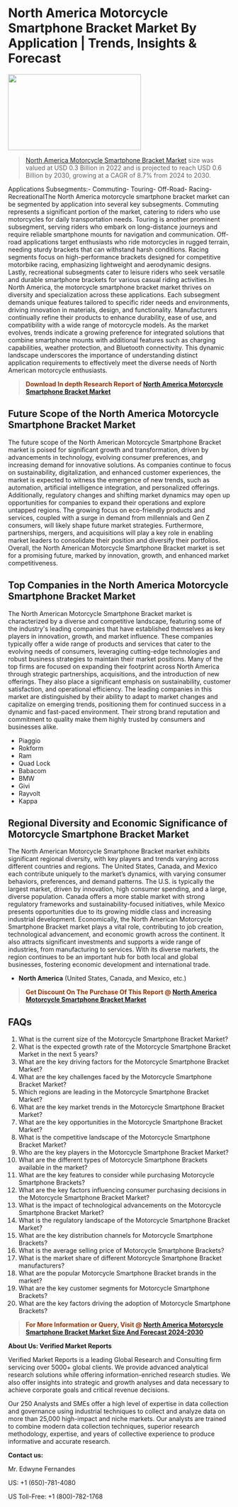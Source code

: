 <p><h1>North America Motorcycle Smartphone Bracket Market By Application | Trends, Insights & Forecast</h1><p><img class="aligncenter size-medium wp-image-105565" src="https://ffe5etoiles.com/wp-content/uploads/2025/01/MST7-300x171.png" alt="" width="300" height="171" /></p><blockquote><p><a href="https://www.verifiedmarketreports.com/download-sample/?rid=411536&utm_source=Github-NA&utm_medium=362" target="_blank">North America Motorcycle Smartphone Bracket Market</a> size was valued at USD 0.3 Billion in 2022 and is projected to reach USD 0.6 Billion by 2030, growing at a CAGR of 8.7% from 2024 to 2030.</p></blockquote>Applications Subsegments:- Commuting- Touring- Off-Road- Racing- RecreationalThe North America motorcycle smartphone bracket market can be segmented by application into several key subsegments. Commuting represents a significant portion of the market, catering to riders who use motorcycles for daily transportation needs. Touring is another prominent subsegment, serving riders who embark on long-distance journeys and require reliable smartphone mounts for navigation and communication. Off-road applications target enthusiasts who ride motorcycles in rugged terrain, needing sturdy brackets that can withstand harsh conditions. Racing segments focus on high-performance brackets designed for competitive motorbike racing, emphasizing lightweight and aerodynamic designs. Lastly, recreational subsegments cater to leisure riders who seek versatile and durable smartphone brackets for various casual riding activities.In North America, the motorcycle smartphone bracket market thrives on diversity and specialization across these applications. Each subsegment demands unique features tailored to specific rider needs and environments, driving innovation in materials, design, and functionality. Manufacturers continually refine their products to enhance durability, ease of use, and compatibility with a wide range of motorcycle models. As the market evolves, trends indicate a growing preference for integrated solutions that combine smartphone mounts with additional features such as charging capabilities, weather protection, and Bluetooth connectivity. This dynamic landscape underscores the importance of understanding distinct application requirements to effectively meet the diverse needs of North American motorcycle enthusiasts.</p><blockquote><p><span style="color: #993300;"><strong>Download In depth Research Report of <a href="https://www.verifiedmarketreports.com/download-sample/?rid=411536&utm_source=Github-NA&utm_medium=362">North America Motorcycle Smartphone Bracket Market</a></strong></span></p></blockquote><h2>Future Scope of the North America Motorcycle Smartphone Bracket Market</h2><p>The future scope of the North American Motorcycle Smartphone Bracket market is poised for significant growth and transformation, driven by advancements in technology, evolving consumer preferences, and increasing demand for innovative solutions. As companies continue to focus on sustainability, digitalization, and enhanced customer experiences, the market is expected to witness the emergence of new trends, such as automation, artificial intelligence integration, and personalized offerings. Additionally, regulatory changes and shifting market dynamics may open up opportunities for companies to expand their operations and explore untapped regions. The growing focus on eco-friendly products and services, coupled with a surge in demand from millennials and Gen Z consumers, will likely shape future market strategies. Furthermore, partnerships, mergers, and acquisitions will play a key role in enabling market leaders to consolidate their position and diversify their portfolios. Overall, the North American Motorcycle Smartphone Bracket market is set for a promising future, marked by innovation, growth, and enhanced market competitiveness.</p><h2>Top Companies in the North America Motorcycle Smartphone Bracket Market</h2><p>The North American Motorcycle Smartphone Bracket market is characterized by a diverse and competitive landscape, featuring some of the industry's leading companies that have established themselves as key players in innovation, growth, and market influence. These companies typically offer a wide range of products and services that cater to the evolving needs of consumers, leveraging cutting-edge technologies and robust business strategies to maintain their market positions. Many of the top firms are focused on expanding their footprint across North America through strategic partnerships, acquisitions, and the introduction of new offerings. They also place a significant emphasis on sustainability, customer satisfaction, and operational efficiency. The leading companies in this market are distinguished by their ability to adapt to market changes and capitalize on emerging trends, positioning them for continued success in a dynamic and fast-paced environment. Their strong brand reputation and commitment to quality make them highly trusted by consumers and businesses alike.</p><p><ul><li>Piaggio </li><li> Rokform </li><li> Ram </li><li> Quad Lock </li><li> Babacom </li><li> BMW </li><li> Givi </li><li> Rayvolt </li><li> Kappa</li></ul></p><h2>Regional Diversity and Economic Significance of Motorcycle Smartphone Bracket Market</h2><p>The North American Motorcycle Smartphone Bracket market exhibits significant regional diversity, with key players and trends varying across different countries and regions. The United States, Canada, and Mexico each contribute uniquely to the market’s dynamics, with varying consumer behaviors, preferences, and demand patterns. The U.S. is typically the largest market, driven by innovation, high consumer spending, and a large, diverse population. Canada offers a more stable market with strong regulatory frameworks and sustainability-focused initiatives, while Mexico presents opportunities due to its growing middle class and increasing industrial development. Economically, the North American Motorcycle Smartphone Bracket market plays a vital role, contributing to job creation, technological advancement, and economic growth across the continent. It also attracts significant investments and supports a wide range of industries, from manufacturing to services. With its diverse markets, the region continues to be an important hub for both local and global businesses, fostering economic development and international trade.</p><ul> <li><strong>North America</strong> (United States, Canada, and Mexico, etc.)</li></ul><blockquote><p><span style="color: #993300;"><strong>Get Discount On The Purchase Of This Report @ <a href="https://www.verifiedmarketreports.com/ask-for-discount/?rid=411536&utm_source=Github-NA&utm_medium=362">North America Motorcycle Smartphone Bracket Market</a></strong></span></p></blockquote><h2>FAQs</h2><p><ol> <li>What is the current size of the Motorcycle Smartphone Bracket Market?</div><div></li> <li>What is the expected growth rate of the Motorcycle Smartphone Bracket Market in the next 5 years?</div><div></li> <li>What are the key driving factors for the Motorcycle Smartphone Bracket Market?</div><div></li> <li>What are the key challenges faced by the Motorcycle Smartphone Bracket Market?</div><div></li> <li>Which regions are leading in the Motorcycle Smartphone Bracket Market?</div><div></li> <li>What are the key market trends in the Motorcycle Smartphone Bracket Market?</div><div></li> <li>What are the key opportunities in the Motorcycle Smartphone Bracket Market?</div><div></li> <li>What is the competitive landscape of the Motorcycle Smartphone Bracket Market?</div><div></li> <li>Who are the key players in the Motorcycle Smartphone Bracket Market?</div><div></li> <li>What are the different types of Motorcycle Smartphone Brackets available in the market?</div><div></li> <li>What are the key features to consider while purchasing Motorcycle Smartphone Brackets?</div><div></li> <li>What are the key factors influencing consumer purchasing decisions in the Motorcycle Smartphone Bracket Market?</div><div></li> <li>What is the impact of technological advancements on the Motorcycle Smartphone Bracket Market?</div><div></li> <li>What is the regulatory landscape of the Motorcycle Smartphone Bracket Market?</div><div></li> <li>What are the key distribution channels for Motorcycle Smartphone Brackets?</div><div></li> <li>What is the average selling price of Motorcycle Smartphone Brackets?</div><div></li> <li>What is the market share of different Motorcycle Smartphone Bracket manufacturers?</div><div></li> <li>What are the popular Motorcycle Smartphone Bracket brands in the market?</div><div></li> <li>What are the key customer segments for Motorcycle Smartphone Brackets?</div><div></li> <li>What are the key factors driving the adoption of Motorcycle Smartphone Brackets?</div><div></li></ol></p><blockquote><p><span style="color: #993300;"><strong>For More Information or Query, Visit @ <a href="https://www.verifiedmarketreports.com/product/motorcycle-smartphone-bracket-market/">North America Motorcycle Smartphone Bracket Market Size And Forecast 2024-2030</a></strong></span></p></blockquote><p><strong>About Us: Verified Market Reports</strong></p><p>Verified Market Reports is a leading Global Research and Consulting firm servicing over 5000+ global clients. We provide advanced analytical research solutions while offering information-enriched research studies. We also offer insights into strategic and growth analyses and data necessary to achieve corporate goals and critical revenue decisions.</p><p>Our 250 Analysts and SMEs offer a high level of expertise in data collection and governance using industrial techniques to collect and analyze data on more than 25,000 high-impact and niche markets. Our analysts are trained to combine modern data collection techniques, superior research methodology, expertise, and years of collective experience to produce informative and accurate research.</p><p><strong>Contact us:</strong></p><p>Mr. Edwyne Fernandes</p><p>US: +1 (650)-781-4080</p><p>US Toll-Free: +1 (800)-782-1768</p>
